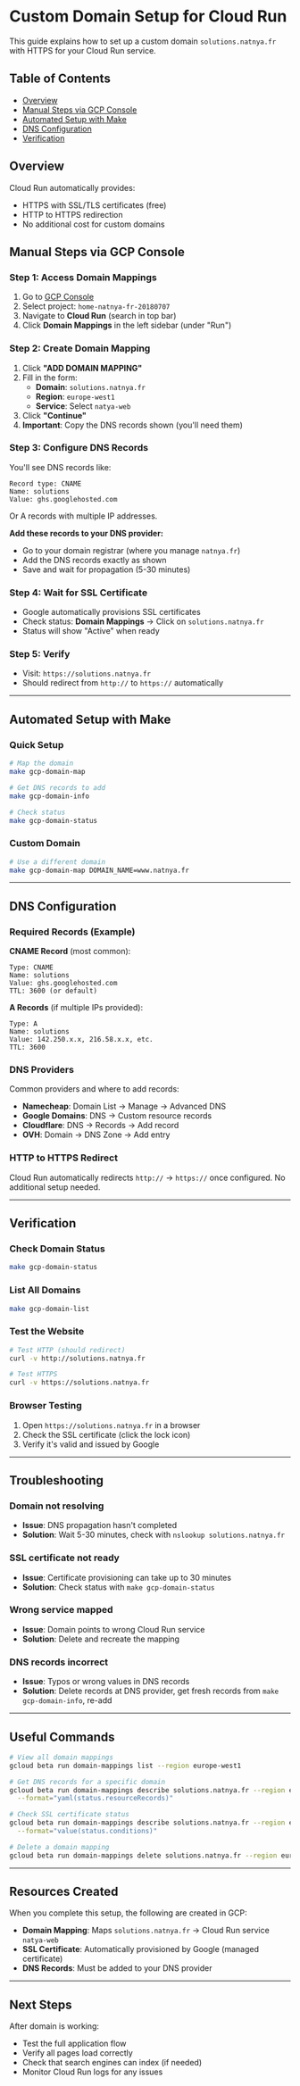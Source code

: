 # Custom Domain Setup for Cloud Run

This guide explains how to set up a custom domain `solutions.natnya.fr` with HTTPS for your Cloud Run service.

## Table of Contents
- [Overview](#overview)
- [Manual Steps via GCP Console](#manual-steps-via-gcp-console)
- [Automated Setup with Make](#automated-setup-with-make)
- [DNS Configuration](#dns-configuration)
- [Verification](#verification)

## Overview

Cloud Run automatically provides:
- HTTPS with SSL/TLS certificates (free)
- HTTP to HTTPS redirection
- No additional cost for custom domains

## Manual Steps via GCP Console

### Step 1: Access Domain Mappings
1. Go to [GCP Console](https://console.cloud.google.com/)
2. Select project: `home-natnya-fr-20180707`
3. Navigate to **Cloud Run** (search in top bar)
4. Click **Domain Mappings** in the left sidebar (under "Run")

### Step 2: Create Domain Mapping
1. Click **"ADD DOMAIN MAPPING"**
2. Fill in the form:
   - **Domain**: `solutions.natnya.fr`
   - **Region**: `europe-west1`
   - **Service**: Select `natya-web`
3. Click **"Continue"**
4. **Important**: Copy the DNS records shown (you'll need them)

### Step 3: Configure DNS Records
You'll see DNS records like:
```
Record type: CNAME
Name: solutions
Value: ghs.googlehosted.com
```

Or A records with multiple IP addresses.

**Add these records to your DNS provider:**
- Go to your domain registrar (where you manage `natnya.fr`)
- Add the DNS records exactly as shown
- Save and wait for propagation (5-30 minutes)

### Step 4: Wait for SSL Certificate
- Google automatically provisions SSL certificates
- Check status: **Domain Mappings** → Click on `solutions.natnya.fr`
- Status will show "Active" when ready

### Step 5: Verify
- Visit: `https://solutions.natnya.fr`
- Should redirect from `http://` to `https://` automatically

---

## Automated Setup with Make

### Quick Setup
```bash
# Map the domain
make gcp-domain-map

# Get DNS records to add
make gcp-domain-info

# Check status
make gcp-domain-status
```

### Custom Domain
```bash
# Use a different domain
make gcp-domain-map DOMAIN_NAME=www.natnya.fr
```

---

## DNS Configuration

### Required Records (Example)

**CNAME Record** (most common):
```
Type: CNAME
Name: solutions
Value: ghs.googlehosted.com
TTL: 3600 (or default)
```

**A Records** (if multiple IPs provided):
```
Type: A
Name: solutions
Value: 142.250.x.x, 216.58.x.x, etc.
TTL: 3600
```

### DNS Providers
Common providers and where to add records:
- **Namecheap**: Domain List → Manage → Advanced DNS
- **Google Domains**: DNS → Custom resource records
- **Cloudflare**: DNS → Records → Add record
- **OVH**: Domain → DNS Zone → Add entry

### HTTP to HTTPS Redirect
Cloud Run automatically redirects `http://` → `https://` once configured. No additional setup needed.

---

## Verification

### Check Domain Status
```bash
make gcp-domain-status
```

### List All Domains
```bash
make gcp-domain-list
```

### Test the Website
```bash
# Test HTTP (should redirect)
curl -v http://solutions.natnya.fr

# Test HTTPS
curl -v https://solutions.natnya.fr
```

### Browser Testing
1. Open `https://solutions.natnya.fr` in a browser
2. Check the SSL certificate (click the lock icon)
3. Verify it's valid and issued by Google

---

## Troubleshooting

### Domain not resolving
- **Issue**: DNS propagation hasn't completed
- **Solution**: Wait 5-30 minutes, check with `nslookup solutions.natnya.fr`

### SSL certificate not ready
- **Issue**: Certificate provisioning can take up to 30 minutes
- **Solution**: Check status with `make gcp-domain-status`

### Wrong service mapped
- **Issue**: Domain points to wrong Cloud Run service
- **Solution**: Delete and recreate the mapping

### DNS records incorrect
- **Issue**: Typos or wrong values in DNS records
- **Solution**: Delete records at DNS provider, get fresh records from `make gcp-domain-info`, re-add

---

## Useful Commands

```bash
# View all domain mappings
gcloud beta run domain-mappings list --region europe-west1

# Get DNS records for a specific domain
gcloud beta run domain-mappings describe solutions.natnya.fr --region europe-west1 \
  --format="yaml(status.resourceRecords)"

# Check SSL certificate status
gcloud beta run domain-mappings describe solutions.natnya.fr --region europe-west1 \
  --format="value(status.conditions)"

# Delete a domain mapping
gcloud beta run domain-mappings delete solutions.natnya.fr --region europe-west1
```

---

## Resources Created

When you complete this setup, the following are created in GCP:
- **Domain Mapping**: Maps `solutions.natnya.fr` → Cloud Run service `natya-web`
- **SSL Certificate**: Automatically provisioned by Google (managed certificate)
- **DNS Records**: Must be added to your DNS provider

---

## Next Steps

After domain is working:
- Test the full application flow
- Verify all pages load correctly
- Check that search engines can index (if needed)
- Monitor Cloud Run logs for any issues


